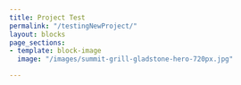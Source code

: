 ```yaml
---
title: Project Test
permalink: "/testingNewProject/"
layout: blocks
page_sections:
- template: block-image
  image: "/images/summit-grill-gladstone-hero-720px.jpg"

---
```

